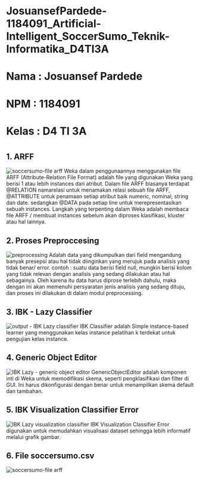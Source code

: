 # JosuansefPardede-1184091_Artificial-Intelligent_SoccerSumo_Teknik-Informatika_D4TI3A
# Nama  : Josuansef Pardede
# NPM   : 1184091
# Kelas : D4 TI 3A
#

## 1. ARFF
![soccersumo-file arff](https://user-images.githubusercontent.com/57065703/113664934-d378a900-96d6-11eb-9153-2afcbde29560.png)
Weka dalam penggunaannya menggunakan file ARFF (Attribute-Relation File Format) adalah file yang digunakan Weka yang berisi 1 atau lebih instances dari atribut. Dalam file ARFF biasanya terdapat @RELATION namarelasi untuk menamakan relasi sebuah file ARFF, @ATTRIBUTE untuk penamaan setiap atribut baik numeric, nominal, string dan date. sedangkan @DATA pada setiap line untuk merepresentasikan sebuah instances. Langkah yang terpenting dalam Weka adalah membaca file ARFF / membuat instances sebelum akan diproses klasifikasi, kluster atau hal lainnya.

## 2. Proses Preproccesing
![preprocessing](https://user-images.githubusercontent.com/57065703/113662188-c7d6b380-96d1-11eb-88f7-fc2e2ac6daed.png)
Adalah data yang dikumpulkan dari field mengandung banyak presepsi atau hal tidak diinginkan yang merujuk pada analisis yang tidak benar/ error. contoh : suatu data berisi field null, mungkin berisi kolom yang tidak relevan dengan analisis yang sedang dilakukan atau hal sebagainya. Oleh karena itu data harus diprose terlebih dahulu, maka dengan ini akan memenuhi persyaratan jenis analisis yang  sedang dituju, dan proses ini dilakukan di dalam modul preprocessing.

## 3. IBK - Lazy Classifier
![output - IBK Lazy classifier](https://user-images.githubusercontent.com/57065703/113665211-497d1000-96d7-11eb-89ac-ae0b6793c8df.png)
IBK Classifier adalah Simple instance-based learner yang menggunakan kelas instance pelatihan k terdekat untuk pengujian kelas instance.

## 4. Generic Object Editor
![IBK Lazy - generic object editor](https://user-images.githubusercontent.com/57065703/113665422-a4af0280-96d7-11eb-81f6-1b5a18eeac70.png)
GenericObjectEditor adalah komponen inti di Weka untuk memodifikasi skema, seperti pengklasifikasi dan filter di GUI. Ini harus dikonfigurasi dengan benar untuk menampilkan skema default dan tambahan.

## 5. IBK Visualization Classifier Error
![IBK Lazy visualization classifier](https://user-images.githubusercontent.com/57065703/113665517-cc05cf80-96d7-11eb-91de-ec1b1dc91279.png)
IBK Visualization Classifier Error digunakan untuk memudahkan visualisasi dataset sehingga lebih informatif melalui grafik gambar.

## 6. File soccersumo.csv
![soccersumo-file arff](https://user-images.githubusercontent.com/57065703/113665696-22730e00-96d8-11eb-951a-428cb3efdd73.png)

